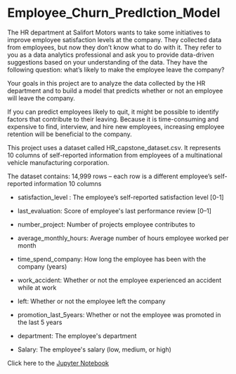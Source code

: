 # Employee_Churn_PredIction_Model
The HR department at Salifort Motors wants to take some initiatives to improve employee satisfaction levels at the company. They collected data from employees, but now they don’t know what to do with it. They refer to you as a data analytics professional and ask you to provide data-driven suggestions based on your understanding of the data. They have the following question: what’s likely to make the employee leave the company?

Your goals in this project are to analyze the data collected by the HR department and to build a model that predicts whether or not an employee will leave the company.

If you can predict employees likely to quit, it might be possible to identify factors that contribute to their leaving. Because it is time-consuming and expensive to find, interview, and hire new employees, increasing employee retention will be beneficial to the company.

This project uses a dataset called HR_capstone_dataset.csv. It represents 10 columns of self-reported information from employees of a multinational vehicle manufacturing corporation. 

The dataset contains: 14,999 rows – each row is a different employee’s self-reported information 10 columns

* satisfaction_level : The employee’s self-reported satisfaction level [0-1]

* last_evaluation: Score of employee's last performance review [0–1]

* number_project: Number of projects employee contributes to

* average_monthly_hours: Average number of hours employee worked per month

* time_spend_company: How long the employee has been with the company (years)

* work_accident: Whether or not the employee experienced an accident while at work

* left: Whether or not the employee left the company

* promotion_last_5years: Whether or not the employee was promoted in the last 5 years

* department: The employee's department

* Salary: The employee's salary (low, medium, or high)


Click here to the [Jupyter Notebook](https://github.com/OlasanmiEmiola/Employee_Churn_PredIction_Model/blob/main/_Salifort%20Motors%20Employee%20Churn%20%20Prediction%20Model.ipynb)
